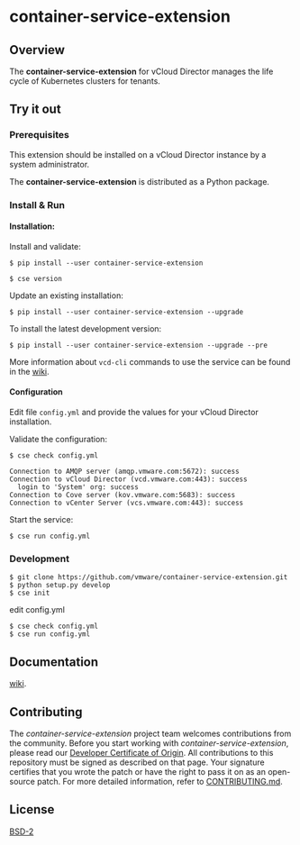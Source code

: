 

# container-service-extension

## Overview

The **container-service-extension** for vCloud Director manages the life cycle of Kubernetes clusters for tenants.

## Try it out

### Prerequisites

This extension should be installed on a vCloud Director instance by a system administrator.

The **container-service-extension** is distributed as a Python package.

### Install & Run

#### Installation:

Install and validate:

``` shell
$ pip install --user container-service-extension

$ cse version
```

Update an existing installation:

``` shell
$ pip install --user container-service-extension --upgrade
```

To install the latest development version:

``` shell
$ pip install --user container-service-extension --upgrade --pre
```

More information about `vcd-cli` commands to use the service can be found in the [wiki](https://github.com/vmware/vcd-cli/wiki/container-service-extension).

#### Configuration

Edit file `config.yml` and provide the values for your vCloud Director installation.

Validate the configuration:

``` shell
$ cse check config.yml

Connection to AMQP server (amqp.vmware.com:5672): success
Connection to vCloud Director (vcd.vmware.com:443): success
  login to 'System' org: success
Connection to Cove server (kov.vmware.com:5683): success
Connection to vCenter Server (vcs.vmware.com:443): success
```

Start the service:

``` shell
$ cse run config.yml
```

### Development

``` shell
$ git clone https://github.com/vmware/container-service-extension.git
$ python setup.py develop
$ cse init
```

edit config.yml

``` shell
$ cse check config.yml
$ cse run config.yml
```

## Documentation

[wiki](https://github.com/vmware/container-service-extension/wiki).

## Contributing

The *container-service-extension* project team welcomes contributions from the community. Before you start working with *container-service-extension*, please read our [Developer Certificate of Origin](https://cla.vmware.com/dco). All contributions to this repository must be signed as described on that page. Your signature certifies that you wrote the patch or have the right to pass it on as an open-source patch. For more detailed information, refer to [CONTRIBUTING.md](CONTRIBUTING.md).

## License

[BSD-2](LICENSE.txt)
